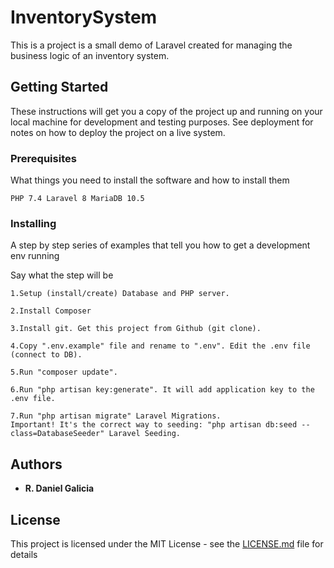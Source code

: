 # InventorySystem


This is a project is a small demo of Laravel created for managing the business logic of an inventory system.

## Getting Started

These instructions will get you a copy of the project up and running on your local machine for development and testing purposes. See deployment for notes on how to deploy the project on a live system.


### Prerequisites

What things you need to install the software and how to install them

```
PHP 7.4 Laravel 8 MariaDB 10.5
```

### Installing

A step by step series of examples that tell you how to get a development env running

Say what the step will be

```
1.Setup (install/create) Database and PHP server.

2.Install Composer

3.Install git. Get this project from Github (git clone).

4.Copy ".env.example" file and rename to ".env". Edit the .env file (connect to DB).

5.Run "composer update".

6.Run "php artisan key:generate". It will add application key to the .env file.

7.Run "php artisan migrate" Laravel Migrations.
Important! It's the correct way to seeding: "php artisan db:seed --class=DatabaseSeeder" Laravel Seeding.
```
## Authors

* **R. Daniel Galicia** 
## License

This project is licensed under the MIT License - see the [LICENSE.md](LICENSE.md) file for details


